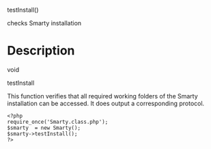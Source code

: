 testInstall()

checks Smarty installation

Description
===========

void

testInstall

This function verifies that all required working folders of the Smarty
installation can be accessed. It does output a corresponding protocol.


    <?php
    require_once('Smarty.class.php');
    $smarty  = new Smarty();
    $smarty->testInstall();
    ?>

       
